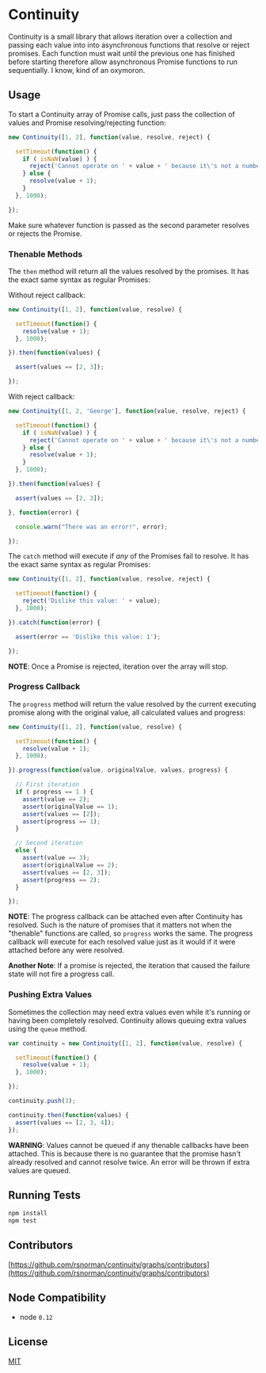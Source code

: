 # Continuity

Continuity is a small library that allows iteration over a collection and passing each value into into asynchronous functions that resolve or reject promises. Each function must wait until the previous one has finished before starting therefore allow asynchronous Promise functions to run sequentially. I know, kind of an oxymoron.

## Usage

To start a Continuity array of Promise calls, just pass the collection of values
and Promise resolving/rejecting function:

```js
new Continuity([1, 2], function(value, resolve, reject) {

  setTimeout(function() {
    if ( isNaN(value) ) {
      reject('Cannot operate on ' + value + ' because it\'s not a number');
    } else {
      resolve(value + 1);
    }
  }, 1000);

});
```

Make sure whatever function is passed as the second parameter resolves
or rejects the Promise.

### Thenable Methods

The `then` method will return all the values resolved by the promises. It has
the exact same syntax as regular Promises:

Without reject callback:

```js
new Continuity([1, 2], function(value, resolve) {

  setTimeout(function() {
    resolve(value + 1);
  }, 1000);

}).then(function(values) {

  assert(values == [2, 3]);

});
```

With reject callback:

```js
new Continuity([1, 2, 'George'], function(value, resolve, reject) {

  setTimeout(function() {
    if ( isNaN(value) ) {
      reject('Cannot operate on ' + value + ' because it\'s not a number');
    } else {
      resolve(value + 1);
    }
  }, 1000);

}).then(function(values) {

  assert(values == [2, 3]);

}, function(error) {

  console.warn("There was an error!", error);

});
```

The `catch` method will execute if *any* of the Promises fail to resolve. It has
the exact same syntax as regular Promises:

```js
new Continuity([1, 2], function(value, resolve, reject) {

  setTimeout(function() {
    reject('Dislike this value: ' + value);
  }, 1000);

}).catch(function(error) {

  assert(error == 'Dislike this value: 1');

});
```

**NOTE**: Once a Promise is rejected, iteration over the array will stop.

### Progress Callback

The `progress` method will return the value resolved by the current executing
promise along with the original value, all calculated values and progress:

```js
new Continuity([1, 2], function(value, resolve) {

  setTimeout(function() {
    resolve(value + 1);
  }, 1000);

}).progress(function(value, originalValue, values, progress) {

  // First iteration
  if ( progress == 1 ) {
    assert(value == 2);
    assert(originalValue == 1);
    assert(values == [2]);
    assert(progress == 1);
  }

  // Second iteration
  else {
    assert(value == 3);
    assert(originalValue == 2);
    assert(values == [2, 3]);
    assert(progress == 2);
  }

});
```

**NOTE**: The progress callback can be attached even after Continuity
has resolved. Such is the nature of promises that it matters not when
the "thenable" functions are called, so `progress` works the same. The
progress callback will execute for each resolved value just as it would
if it were attached before any were resolved.

**Another Note**: If a promise is rejected, the iteration that caused the
failure state will not fire a progress call.

### Pushing Extra Values
Sometimes the collection may need extra values even while it's running or
having been completely resolved. Continuity allows queuing extra values using
the `queue` method.

```js
var continuity = new Continuity([1, 2], function(value, resolve) {

  setTimeout(function() {
    resolve(value + 1);
  }, 1000);

});

continuity.push(3);

continuity.then(function(values) {
  assert(values == [2, 3, 4]);
});
```

**WARNING**: Values cannot be queued if any thenable callbacks have been
attached. This is because there is no guarantee that the promise hasn't already
resolved and cannot resolve twice. An error will be thrown if extra values are
queued.

## Running Tests

```bash
npm install
npm test
```

## Contributors

 [https://github.com/rsnorman/continuity/graphs/contributors](https://github.com/rsnorman/continuity/graphs/contributors)

## Node Compatibility

  - node `0.12`

## License

[MIT](LICENSE)
